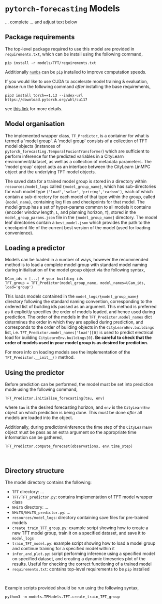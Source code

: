 # `pytorch-forecasting` Models

... complete ... and adjust text below

## Package requirements

The top-level package required to use this model are provided in `requirements.txt`, which can be install using the following command,
```
pip install -r models/TFT/requirements.txt
```

Additionally [`numba`](https://numba.pydata.org/) can be `pip` installed to improve computation speeds.

If you would like to use CUDA to accelerate model training & evaluation, please run the following command *after* installing the base requirements,
```
pip3 install torch==1.13 --index-url https://download.pytorch.org/whl/cu117
```
see [this link](https://pytorch.org/get-started/locally/) for more details.

## Model organisation

The implemented wrapper class, `TF_Predictor`, is a container for what is termed a 'model group'. A 'model group' consists of a collection of TFT model objects (instances of `pytorch_forecasting.TemporalFusionTransformer`) which are sufficient to perform inference for the predicted variables in a CityLearn environment/dataset, as well as a collection of metadata parameters. The 'model group' object acts as an interface between the CityLearn LinMPC object and the underlying TFT model objects.

The saved data for a trained model group is stored in a directory within `resources/model_logs` called `{model_group_name}`, which has sub-directories for each model type `('load','solar','pricing','carbon')`, each of which contain a sub-directory for each model of that type within the group, called `{model_name}`, containing log files and checkpoints for that model. The model group has a set of hyper-params common to all models it contains (encoder window length, `L`, and planning horizon, `T`), stored in the `model_group_params.json` file in the `{model_group_name}` directory. The model leaf directories contain a `best_model.json` which provides the path to the checkpoint file of the current best version of the model (used for loading convenience).

## Loading a predictor

Models can be loaded in a number of ways, however the recommended method is to load a complete model group with standard model naming during initialisation of the model group object via the following syntax,
```
UCam_ids = [...] # your building ids
TFT_group = TFT_Predictor(model_group_name, model_names=UCam_ids, load='group')
```
This loads models contained in the `model_logs/{model_group_name}` directory following the standard naming convention, corresponding to the ordered list of building ids passed as an argument. This method is preferred as it explicitly specifies the order of models loaded, and hence used during prediction.
The order of the models in the `TFT_Predictor.model_names` dict determines the order in which they are applied during prediction, and corresponds to the order of building objects in the `CityLearnEnv.buildings` list, i.e. `TFT_Predictor.model_names['load'][0]` is used to predict electrical load for building `CityLearnEnv.buildings[0]`.
**Be careful to check that the order of models used in your model group is as desired for prediction.**

For more info on loading models see the implementation of the `TFT_Predictor.__init__()` method.

## Using the predictor

Before prediction can be performed, the model must be set into prediction mode using the following command,
```
TFT_Predictor.initialise_forecasting(tau, env)
```
where `tau` is the desired forecasting horizon, and `env` is the `CityLearnEnv` object on which prediction is being done. This must be done *after* all models are loaded into the object.

Additionally, during prediction/inference the time step of the `CityLearnEnv` object must be pass as an extra argument so the appropriate time information can be gathered,

```
TFT_Predictor.compute_forecast(observations, env.time_step)
```

<br>

## Directory structure

The model directory contains the following:
- `TFT` directory: ...
- `TFT/TFT_predictor.py`: contains implementation of TFT model wrapper class
- `NHiTS` directory: ...
- `NHiTS/NHiTS_predictor.py`: ...
- `resources/model_logs`: directory containing save files for pre-trained models
- `create_train_TFT_group.py`: example script showing how to create a new TFT model group, train it on a specified dataset, and save it to `model_logs`
- `train_TFT_model.py`: example script showing how to load a model group and continue training for a specified model within it
- `infer_and_plot.py`: script performing inference using a specified model on specified dataset, and creating a dynamic timeseries plot of the results. Useful for checking the correct functioning of a trained model
- `requirements.txt`: contains top-level requirements to be `pip` installed

<br>

Example scripts provided should be run using the following syntax,
```
python3 -m models.TFModels.TFT.create_train_TFT_group
```